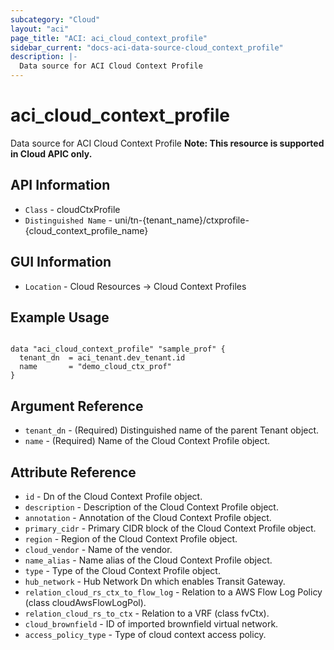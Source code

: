 ```yaml
---
subcategory: "Cloud"
layout: "aci"
page_title: "ACI: aci_cloud_context_profile"
sidebar_current: "docs-aci-data-source-cloud_context_profile"
description: |-
  Data source for ACI Cloud Context Profile
---
```


# aci_cloud_context_profile

Data source for ACI Cloud Context Profile
<b>Note: This resource is supported in Cloud APIC only. </b>

## API Information ##

* `Class` - cloudCtxProfile
* `Distinguished Name` - uni/tn-{tenant_name}/ctxprofile-{cloud_context_profile_name}

## GUI Information ##

* `Location` - Cloud Resources -> Cloud Context Profiles

## Example Usage

```hcl

data "aci_cloud_context_profile" "sample_prof" {
  tenant_dn  = aci_tenant.dev_tenant.id
  name       = "demo_cloud_ctx_prof"
}

```

## Argument Reference

* `tenant_dn` - (Required) Distinguished name of the parent Tenant object.
* `name` - (Required) Name of the Cloud Context Profile object.

## Attribute Reference

* `id` - Dn of the Cloud Context Profile object.
* `description` - Description of the Cloud Context Profile object.
* `annotation` - Annotation of the Cloud Context Profile object.
* `primary_cidr` - Primary CIDR block of the Cloud Context Profile object.
* `region` - Region of the Cloud Context Profile object.
* `cloud_vendor` - Name of the vendor.
* `name_alias` - Name alias of the Cloud Context Profile object.
* `type` - Type of the Cloud Context Profile object.
* `hub_network` - Hub Network Dn which enables Transit Gateway.
* `relation_cloud_rs_ctx_to_flow_log` - Relation to a AWS Flow Log Policy (class cloudAwsFlowLogPol).
* `relation_cloud_rs_to_ctx` - Relation to a VRF (class fvCtx).
* `cloud_brownfield` - ID of imported brownfield virtual network.
* `access_policy_type` - Type of cloud context access policy.